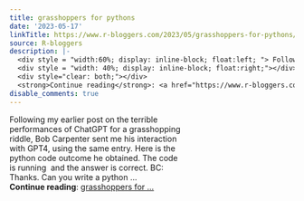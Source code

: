 ```yaml
---
title: grasshoppers for pythons
date: '2023-05-17'
linkTitle: https://www.r-bloggers.com/2023/05/grasshoppers-for-pythons/
source: R-bloggers
description: |-
  <div style = "width:60%; display: inline-block; float:left; "> Following my earlier post on the terrible performances of ChatGPT for a grasshopping riddle, Bob Carpenter sent me his interaction with GPT4, using the same entry. Here is the python code outcome he obtained. The code is running  and the answer is correct. BC: Thanks. Can you write a python ...</div>
  <div style = "width: 40%; display: inline-block; float:right;"></div>
  <div style="clear: both;"></div>
  <strong>Continue reading</strong>: <a href="https://www.r-bloggers.com/2023/05/grasshoppers-for-pythons/">grasshoppers for ...
disable_comments: true
---
```

<div style = "width:60%; display: inline-block; float:left; "> Following my earlier post on the terrible performances of ChatGPT for a grasshopping riddle, Bob Carpenter sent me his interaction with GPT4, using the same entry. Here is the python code outcome he obtained. The code is running  and the answer is correct. BC: Thanks. Can you write a python ...</div>
<div style = "width: 40%; display: inline-block; float:right;"></div>
<div style="clear: both;"></div>
<strong>Continue reading</strong>: <a href="https://www.r-bloggers.com/2023/05/grasshoppers-for-pythons/">grasshoppers for ...